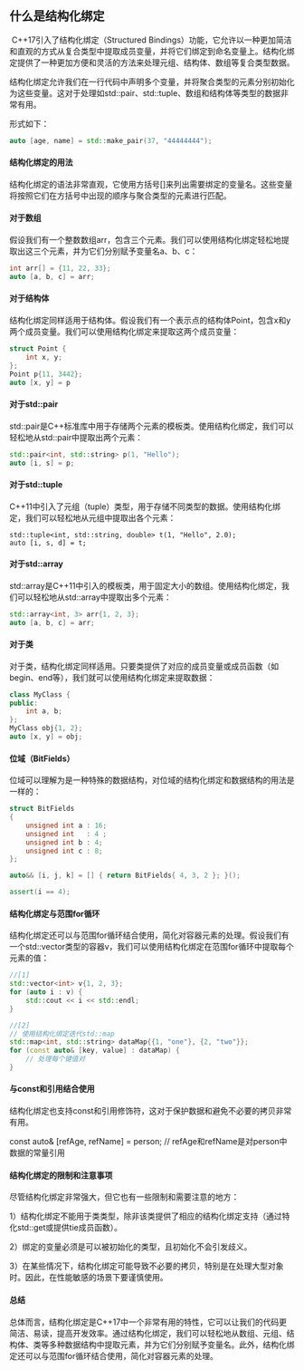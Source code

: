 ## 什么是结构化绑定

​	C++17引入了结构化绑定（Structured Bindings）功能，它允许以一种更加简洁和直观的方式从复合类型中提取成员变量，并将它们绑定到命名变量上。结构化绑定提供了一种更加方便和灵活的方法来处理元组、结构体、数组等复合类型数据。

​	结构化绑定允许我们在一行代码中声明多个变量，并将聚合类型的元素分别初始化为这些变量。这对于处理如std::pair、std::tuple、数组和结构体等类型的数据非常有用。

形式如下：

~~~C++
auto [age, name] = std::make_pair(37, "44444444");
~~~

#### 结构化绑定的用法
​        结构化绑定的语法非常直观，它使用方括号[]来列出需要绑定的变量名。这些变量将按照它们在方括号中出现的顺序与聚合类型的元素进行匹配。

#### 对于数组
​        假设我们有一个整数数组arr，包含三个元素。我们可以使用结构化绑定轻松地提取出这三个元素，并为它们分别赋予变量名a、b、c：

~~~~cpp
int arr[] = {11, 22, 33};
auto [a, b, c] = arr;
~~~~

#### 对于结构体
​        结构化绑定同样适用于结构体。假设我们有一个表示点的结构体Point，包含x和y两个成员变量。我们可以使用结构化绑定来提取这两个成员变量：

~~~cpp
struct Point {
    int x, y;
};
Point p{11, 3442};
auto [x, y] = p
~~~

#### 对于std::pair
​        std::pair是C++标准库中用于存储两个元素的模板类。使用结构化绑定，我们可以轻松地从std::pair中提取出两个元素：

~~~cpp
std::pair<int, std::string> p(1, "Hello");
auto [i, s] = p;
~~~

#### 对于std::tuple
​        C++11中引入了元组（tuple）类型，用于存储不同类型的数据。使用结构化绑定，我们可以轻松地从元组中提取出各个元素：

~~~
std::tuple<int, std::string, double> t(1, "Hello", 2.0);
auto [i, s, d] = t;
~~~

#### 对于std::array 
​        std::array是C++11中引入的模板类，用于固定大小的数组。使用结构化绑定，我们可以轻松地从std::array中提取出多个元素：

~~~cpp
std::array<int, 3> arr{1, 2, 3};
auto [a, b, c] = arr;
~~~

#### 对于类
​        对于类，结构化绑定同样适用。只要类提供了对应的成员变量或成员函数（如begin、end等），我们就可以使用结构化绑定来提取数据：

~~~cpp
class MyClass {
public:
    int a, b;
};
MyClass obj{1, 2};
auto [x, y] = obj;
~~~

#### 位域（BitFields）
位域可以理解为是一种特殊的数据结构，对位域的结构化绑定和数据结构的用法是一样的：

~~~cpp
struct BitFields
{
    unsigned int a : 16;
    unsigned int   : 4 ;
    unsigned int b : 4;
    unsigned int c : 8;
};

auto&& [i, j, k] = [] { return BitFields{ 4, 3, 2 }; }();

assert(i == 4);
~~~

#### 结构化绑定与范围for循环
​        结构化绑定还可以与范围for循环结合使用，简化对容器元素的处理。假设我们有一个std::vector类型的容器v，我们可以使用结构化绑定在范围for循环中提取每个元素的值：

~~~~cpp
//[1]
std::vector<int> v{1, 2, 3};
for (auto i : v) {
    std::cout << i << std::endl;
}

//[2]
// 使用结构化绑定迭代std::map
std::map<int, std::string> dataMap{{1, "one"}, {2, "two"}};
for (const auto& [key, value] : dataMap) {
    // 处理每个键值对
}
~~~~

#### 与const和引用结合使用
   结构化绑定也支持const和引用修饰符，这对于保护数据和避免不必要的拷贝非常有用。

const auto& [refAge, refName] = person; // refAge和refName是对person中数据的常量引用
#### 结构化绑定的限制和注意事项
尽管结构化绑定非常强大，但它也有一些限制和需要注意的地方：

1）结构化绑定不能用于类类型，除非该类提供了相应的结构化绑定支持（通过特化std::get或提供tie成员函数）。

2）绑定的变量必须是可以被初始化的类型，且初始化不会引发歧义。

3）在某些情况下，结构化绑定可能导致不必要的拷贝，特别是在处理大型对象时。因此，在性能敏感的场景下要谨慎使用。

#### 总结
​        总体而言，结构化绑定是C++17中一个非常有用的特性，它可以让我们的代码更简洁、易读，提高开发效率。通过结构化绑定，我们可以轻松地从数组、元组、结构体、类等多种数据结构中提取元素，并为它们分别赋予变量名。此外，结构化绑定还可以与范围for循环结合使用，简化对容器元素的处理。